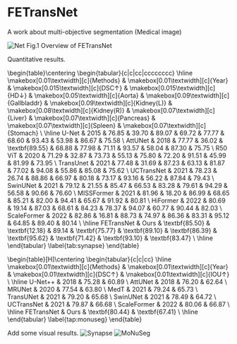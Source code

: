 # FETransNet
A work about multi-objective segmentation (Medical image)


![Net](https://github.com/user-attachments/assets/e5890a70-3844-4f68-9fa9-91895cd7c64a)
Fig.1 Overview of FETransNet


Quantitative results.

\begin{table}\centering
\begin{tabular}{c|c|cc|cccccccc}
\hline
\makebox[0.01\textwidth][c]{Methods}  & 
\makebox[0.01\textwidth][c]{Year} &
\makebox[0.015\textwidth][c]{DSC$\uparrow$} &
\makebox[0.015\textwidth][c]{HD$\downarrow$}
& \makebox[0.05\textwidth][c]{Aorta} &
\makebox[0.09\textwidth][c]{Gallbladdr} &
\makebox[0.09\textwidth][c]{Kidney(L)} &
\makebox[0.08\textwidth][c]{Kidney(R)}
& \makebox[0.07\textwidth][c]{Liver} &
\makebox[0.07\textwidth][c]{Pancreas} &
\makebox[0.07\textwidth][c]{Spleen} &
\makebox[0.07\textwidth][c]{Stomach}
\\
\hline
U-Net   & 2015 & 76.85 & 39.70 & 
89.07 & 69.72 & 77.77 & 68.60 & 
93.43 & 53.98 & 86.67 & 75.58 \\
AttUNet  & 2018 & 77.77 & 36.02 & 
\textbf{89.55} & 68.88 & 77.98 & 71.11 & 
93.57 & 58.04 & 87.30 & 75.75 \\
R50 ViT  & 2020 & 71.29 & 32.87 & 
73.73 & 55.13 & 75.80 & 72.20 & 
91.51 & 45.99 & 81.99 & 73.95 \\
TransUnet  & 2021 & 77.48 & 31.69 & 
87.23 & 63.13 & 81.87 & 77.02 & 
94.08 & 55.86 & 85.08 & 75.62 \\
UCTransNet   & 2021 & 78.23 & 26.74 & 
88.86 & 66.97 & 80.18 & 73.17 & 
93.16 & 56.22 & 87.84 & 79.43 \\
SwinUNet   & 2021 & 79.12 & 21.55 & 
85.47 & 66.53 & 83.28 & 79.61 & 
94.29 & 56.58 & 90.66 & 76.60 \\
MISSFormer  & 2021 & 81.96 & 18.20 & 
86.99 & 68.65 & 85.21 & 82.00 & 
94.41 & 65.67 & 91.92 & 80.81 \\
HiFormer  & 2022 & 80.69 & 19.14 & 
87.03 & 68.61 & 84.23 & 78.37 & 
94.07 & 60.77 & 90.44 & 82.03 \\
ScaleFormer   & 2022 & 82.86 & 16.81 & 
88.73 & 74.97 & 86.36 & 83.31 & 
95.12 & 64.85 & 89.40 & 80.14 \\
\hline
FETransNet & Ours & \textbf{85.50} & \textbf{12.18} &
89.14 & \textbf{75.77} & \textbf{89.10} & \textbf{86.39} & \textbf{95.62} & \textbf{71.42} & \textbf{93.10} & \textbf{83.47} \\
\hline
\end{tabular}
\label{tab:synapse}
\end{table}

\begin{table}[H]\centering
\begin{tabular}{c|c|cc}
\hline
\makebox[0.01\textwidth][c]{Methods}  & \makebox[0.01\textwidth][c]{Year} & \makebox[0.01\textwidth][c]{DSC$\uparrow$} & \makebox[0.01\textwidth][c]{IOU$\uparrow$}
\\
\hline
U-Net++  & 2018 & 75.28 & 60.89 \\
AttUNet  & 2018 & 76.20 & 62.64 \\
MRUNet   & 2020 & 77.54 & 63.80 \\
MedT   & 2021 & 79.24 & 65.73 \\
TransUNet   & 2021 & 79.20 & 65.68 \\
SwinUNet  & 2021 & 78.49 & 64.72 \\
UCTransNet  & 2021 & 79.87 & 66.68 \\
ScaleFormer   & 2022 & 80.06 & 66.87 \\
\hline
FETransNet & Ours & \textbf{80.44} & \textbf{67.41} \\
\hline
\end{tabular}
\label{tap:monuseg}
\end{table}


Add some visual results.
![Synapse](https://github.com/user-attachments/assets/7b7e43f3-9d96-41d8-bc7c-a70e74dc3d6e)
![MoNuSeg](https://github.com/user-attachments/assets/d8fe495b-d547-40c7-bc69-c0e249d96862)
